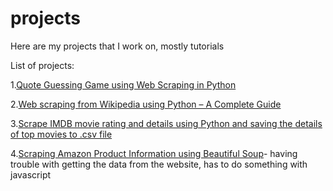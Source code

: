 # projects
Here are my projects that I work on, mostly tutorials

List of projects:

1.[Quote Guessing Game using Web Scraping in Python](https://www.geeksforgeeks.org/quote-guessing-game-using-web-scraping-in-python/)

2.[Web scraping from Wikipedia using Python – A Complete Guide](https://www.geeksforgeeks.org/how-to-scrape-multiple-pages-of-a-website-using-python/?ref=next_article)

3.[Scrape IMDB movie rating and details using Python and saving the details of top movies to .csv file](https://www.geeksforgeeks.org/scrape-imdb-movie-rating-and-details-using-python/)

4.[Scraping Amazon Product Information using Beautiful Soup](https://www.geeksforgeeks.org/scraping-amazon-product-information-using-beautiful-soup/)- having trouble with getting the data from the website, has to do something with javascript
